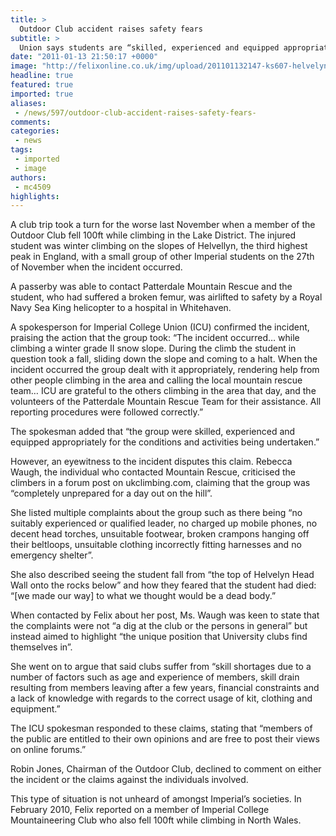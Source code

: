 ```yaml
---
title: >
  Outdoor Club accident raises safety fears
subtitle: >
  Union says students are “skilled, experienced and equipped appropriately” but eyewitness disputes Union account
date: "2011-01-13 21:50:17 +0000"
image: "http://felixonline.co.uk/img/upload/201101132147-ks607-helvelyn.jpg"
headline: true
featured: true
imported: true
aliases:
 - /news/597/outdoor-club-accident-raises-safety-fears-
comments:
categories:
 - news
tags:
 - imported
 - image
authors:
 - mc4509
highlights:
---
```


A club trip took a turn for the worse last November when a member of the Outdoor Club fell 100ft while climbing in the Lake District. The injured student was winter climbing on the slopes of Helvellyn, the third highest peak in England, with a small group of other Imperial students on the 27th of November when the incident occurred.

A passerby was able to contact Patterdale Mountain Rescue and the student, who had suffered a broken femur, was airlifted to safety by a Royal Navy Sea King helicopter to a hospital in Whitehaven.

A spokesperson for Imperial College Union (ICU) confirmed the incident, praising the action that the group took: “The incident occurred… while climbing a winter grade II snow slope. During the climb the student in question took a fall, sliding down the slope and coming to a halt. When the incident occurred the group dealt with it appropriately, rendering help from other people climbing in the area and calling the local mountain rescue team… ICU are grateful to the others climbing in the area that day, and the volunteers of the Patterdale Mountain Rescue Team for their assistance. All reporting procedures were followed correctly.”

The spokesman added that “the group were skilled, experienced and equipped appropriately for the conditions and activities being undertaken.”

However, an eyewitness to the incident disputes this claim. Rebecca Waugh, the individual who contacted Mountain Rescue, criticised the climbers in a forum post on ukclimbing.com, claiming that the group was “completely unprepared for a day out on the hill”.

She listed multiple complaints about the group such as there being “no suitably experienced or qualified leader, no charged up mobile phones, no decent head torches, unsuitable footwear, broken crampons hanging off their beltloops, unsuitable clothing incorrectly fitting harnesses and no emergency shelter”.

She also described seeing the student fall from “the top of Helvelyn Head Wall onto the rocks below” and how they feared that the student had died: “[we made our way] to what we thought would be a dead body.”

When contacted by Felix about her post, Ms. Waugh was keen to state that the complaints were not “a dig at the club or the persons in general” but instead aimed to highlight “the unique position that University clubs find themselves in”.

She went on to argue that said clubs suffer from “skill shortages due to a number of factors such as age and experience of members, skill drain resulting from members leaving after a few years, financial constraints and a lack of knowledge with regards to the correct usage of kit, clothing and equipment.”

The ICU spokesman responded to these claims, stating that “members of the public are entitled to their own opinions and are free to post their views on online forums.”

Robin Jones, Chairman of the Outdoor Club, declined to comment on either the incident or the claims against the individuals involved.

This type of situation is not unheard of amongst Imperial’s societies. In February 2010, Felix reported on a member of Imperial College Mountaineering Club who also fell 100ft while climbing in North Wales.
